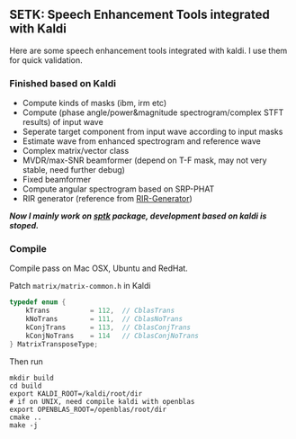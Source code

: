 ## SETK: Speech Enhancement Tools integrated with Kaldi

Here are some speech enhancement tools integrated with kaldi. I use them for quick validation.

### Finished based on Kaldi

* Compute kinds of masks (ibm, irm etc)
* Compute (phase angle/power&magnitude spectrogram/complex STFT results) of input wave
* Seperate target component from input wave according to input masks
* Estimate wave from enhanced spectrogram and reference wave
* Complex matrix/vector class
* MVDR/max-SNR beamformer (depend on T-F mask, may not very stable, need further debug)
* Fixed beamformer
* Compute angular spectrogram based on SRP-PHAT
* RIR generator (reference from [RIR-Generator](https://github.com/ehabets/RIR-Generator))

***Now I mainly work on [sptk](scripts) package, development based on kaldi is stoped.***

### Compile
Compile pass on Mac OSX, Ubuntu and RedHat.

Patch `matrix/matrix-common.h` in Kaldi
```c++
typedef enum {
    kTrans          = 112,  // CblasTrans
    kNoTrans        = 111,  // CblasNoTrans
    kConjTrans      = 113,  // CblasConjTrans
    kConjNoTrans    = 114   // CblasConjNoTrans
} MatrixTransposeType;
```

Then run
```shell
mkdir build
cd build
export KALDI_ROOT=/kaldi/root/dir
# if on UNIX, need compile kaldi with openblas
export OPENBLAS_ROOT=/openblas/root/dir
cmake ..
make -j
```

